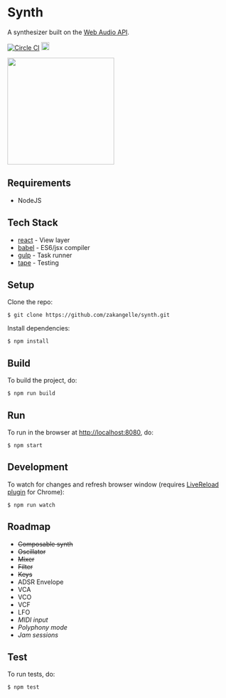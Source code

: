 # Synth

A synthesizer built on the [Web Audio API](https://developer.mozilla.org/en-US/docs/Web/API/Web_Audio_API).

[![Circle CI](https://circleci.com/gh/zakangelle/synth/tree/master.svg?style=svg)](https://circleci.com/gh/zakangelle/synth/tree/master)
<a href='https://coveralls.io/github/zakangelle/synth?branch=master'><img src='https://coveralls.io/repos/github/zakangelle/synth/badge.svg?branch=master' alt='Coverage Status' height='18px' /></a>

<img src= 'http://i.imgur.com/AaNfuK5.jpg?1' width ='240px'>

## Requirements

+ NodeJS

## Tech Stack

* [react](https://facebook.github.io/react/) - View layer
* [babel](https://babeljs.io/) - ES6/jsx compiler
* [gulp](http://gulpjs.com/) - Task runner
* [tape](https://github.com/substack/tape) - Testing

## Setup

Clone the repo:

```
$ git clone https://github.com/zakangelle/synth.git
```

Install dependencies:

```
$ npm install
```

## Build

To build the project, do:

```
$ npm run build
```

## Run

To run in the browser at [http://localhost:8080](http://localhost:8080), do:

```
$ npm start
```

## Development

To watch for changes and refresh browser window (requires [LiveReload plugin](https://chrome.google.com/webstore/detail/livereload/jnihajbhpnppcggbcgedagnkighmdlei?hl=en) for Chrome):

```
$ npm run watch
```

## Roadmap

+ ~~Composable synth~~
+ ~~Oscillator~~
+ ~~Mixer~~
+ ~~Filter~~
+ ~~Keys~~
+ ADSR Envelope
+ VCA
+ VCO
+ VCF
+ LFO
+ *MIDI input*
+ *Polyphony mode*
+ *Jam sessions*

## Test

To run tests, do:

```
$ npm test
```

